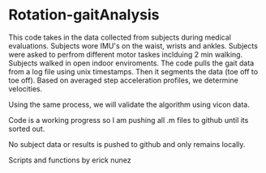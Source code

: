 # Rotation-gaitAnalysis

This code takes in the data collected from subjects during medical evaluations. 
Subjects wore IMU's on the waist, wrists and ankles.
Subjects were asked to perfrom different motor taskes inclduing 2 min walking. 
Subjects walked in open indoor enviroments. 
The code pulls the gait data from a log file using unix timestamps. 
Then it segments the data (toe off to toe off).
Based on averaged step acceleration profiles, we determine velocities. 

Using the same process, we will validate the algorithm using vicon data. 

Code is a working progress so I am pushing all .m files to github until its sorted out. 

No subject data or results is pushed to github and only remains locally. 

Scripts and functions by erick nunez
